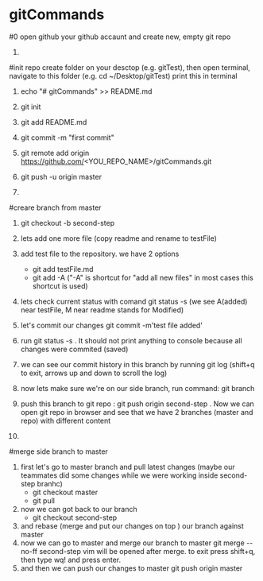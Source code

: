 
# gitCommands

#0 
open github your github accaunt and create new, empty git repo 

1.
#init repo 
create folder on your desctop (e.g. gitTest), 
then open terminal, navigate to this folder (e.g. cd ~/Desktop/gitTest)
print this in terminal

1. echo "# gitCommands" >> README.md
2. git init
3. git add README.md
4. git commit -m "first commit"
5. git remote add origin https://github.com/<YOU_REPO_NAME>/gitCommands.git
6. git push -u origin master

2.
#creare branch from master
1. git checkout -b second-step 
2. lets add one more file (copy readme and rename to testFile) 
3. add test file to the repository. we have 2 options 
   - git add testFile.md
   - git add -A ("-A" is shortcut for "add all new files" in most cases this shortcut is used) 
4. lets check current status with comand git status -s (we see A(added) near testFile, M near readme stands for Modified) 
5. let's commit our changes   git commit -m'test file added' 
6. run git status -s . It should not print anything to console because all changes were commited (saved) 
7. we can see our commit history in this branch by running git log (shift+q to exit, arrows up and down to scroll the log) 
8. now lets make sure we're on our side branch, run command: git branch 
9. push this branch to git repo : git push origin second-step . Now we can open git repo in browser and see that we have 2 branches (master and repo) with different content  

3.
#merge side branch to master 

1. first let's go to master branch and pull latest changes (maybe our teammates did some changes while we were working inside second-step branhc)
   - git checkout master 
   - git pull 
2. now we can got back to our branch 
   - git checkout second-step
3. and rebase (merge and put our changes on top ) our branch against master 
4. now we can go to master and merge our branch to master git merge --no-ff second-step 
   vim will be opened after merge. to exit press shift+q, then type wq! and press enter. 
5. and then we can push our changes to master git push origin master 
